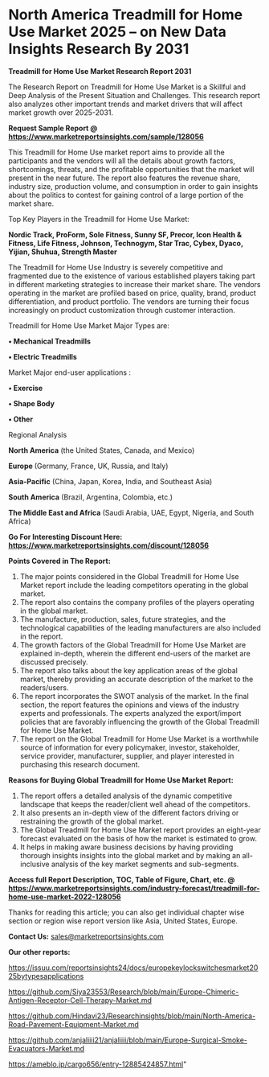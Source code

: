 # North America Treadmill for Home Use Market 2025 – on New Data Insights Research By 2031

<strong>Treadmill for Home Use Market Research Report 2031</strong>

The Research Report on Treadmill for Home Use Market is a Skillful and Deep Analysis of the Present Situation and Challenges. This research report also analyzes other important trends and market drivers that will affect market growth over 2025-2031.

<strong>Request Sample Report @ <a href=https://www.marketreportsinsights.com/sample/128056>https://www.marketreportsinsights.com/sample/128056</a></strong>

This Treadmill for Home Use market report aims to provide all the participants and the vendors will all the details about growth factors, shortcomings, threats, and the profitable opportunities that the market will present in the near future. The report also features the revenue share, industry size, production volume, and consumption in order to gain insights about the politics to contest for gaining control of a large portion of the market share.

Top Key Players in the Treadmill for Home Use Market:

<strong>Nordic Track, ProForm, Sole Fitness, Sunny SF, Precor, Icon Health & Fitness, Life Fitness, Johnson, Technogym, Star Trac, Cybex, Dyaco, Yijian, Shuhua, Strength Master</strong>

The Treadmill for Home Use Industry is severely competitive and fragmented due to the existence of various established players taking part in different marketing strategies to increase their market share. The vendors operating in the market are profiled based on price, quality, brand, product differentiation, and product portfolio. The vendors are turning their focus increasingly on product customization through customer interaction.

Treadmill for Home Use Market Major Types are:

<strong>• Mechanical Treadmills

• Electric Treadmills</strong>

Market Major end-user applications :

<strong>• Exercise

• Shape Body

• Other</strong>

Regional Analysis

</u><strong><b>North America</b></strong> (the United States, Canada, and Mexico)

<strong><b>Europe </b></strong>(Germany, France, UK, Russia, and Italy)

<strong><b>Asia-Pacific</b></strong> (China, Japan, Korea, India, and Southeast Asia)

<strong><b>South America</b></strong> (Brazil, Argentina, Colombia, etc.)

<strong><b>The Middle East and Africa</b></strong> (Saudi Arabia, UAE, Egypt, Nigeria, and South Africa)

<strong>Go For Interesting Discount Here: <a href=https://www.marketreportsinsights.com/discount/128056>https://www.marketreportsinsights.com/discount/128056</a></strong>

<strong>Points Covered in The Report:</strong>
<ol>
  <li>The major points considered in the Global Treadmill for Home Use Market report include the leading competitors operating in the global market.</li>
  <li>The report also contains the company profiles of the players operating in the global market.</li>
  <li>The manufacture, production, sales, future strategies, and the technological capabilities of the leading manufacturers are also included in the report.</li>
  <li>The growth factors of the Global Treadmill for Home Use Market are explained in-depth, wherein the different end-users of the market are discussed precisely.</li>
  <li>The report also talks about the key application areas of the global market, thereby providing an accurate description of the market to the readers/users.</li>
  <li>The report incorporates the SWOT analysis of the market. In the final section, the report features the opinions and views of the industry experts and professionals. The experts analyzed the export/import policies that are favorably influencing the growth of the Global Treadmill for Home Use Market.</li>
  <li>The report on the Global Treadmill for Home Use Market is a worthwhile source of information for every policymaker, investor, stakeholder, service provider, manufacturer, supplier, and player interested in purchasing this research document.</li>
</ol>
<strong>Reasons for Buying Global Treadmill for Home Use Market Report:</strong>

<ol>
  <li>The report offers a detailed analysis of the dynamic competitive landscape that keeps the reader/client well ahead of the competitors.</li>
  <li>It also presents an in-depth view of the different factors driving or restraining the growth of the global market.</li>
  <li>The Global Treadmill for Home Use Market report provides an eight-year forecast evaluated on the basis of how the market is estimated to grow.</li>
  <li>It helps in making aware business decisions by having providing thorough insights insights into the global market and by making an all-inclusive analysis of the key market segments and sub-segments.</li>
</ol>
<strong>Access full Report Description, TOC, Table of Figure, Chart, etc. @ <a href=https://www.marketreportsinsights.com/industry-forecast/treadmill-for-home-use-market-2022-128056>https://www.marketreportsinsights.com/industry-forecast/treadmill-for-home-use-market-2022-128056</a></strong>


Thanks for reading this article; you can also get individual chapter wise section or region wise report version like Asia, United States, Europe.

<strong>Contact Us:</strong>
sales@marketreportsinsights.com

<strong>Our other reports:</strong>

<a href=https://issuu.com/reportsinsights24/docs/europekeylockswitchesmarket2025bytypesapplications>https://issuu.com/reportsinsights24/docs/europekeylockswitchesmarket2025bytypesapplications</a>

<a href=https://github.com/Siya23553/Research/blob/main/Europe-Chimeric-Antigen-Receptor-Cell-Therapy-Market.md>https://github.com/Siya23553/Research/blob/main/Europe-Chimeric-Antigen-Receptor-Cell-Therapy-Market.md</a>

<a href=https://github.com/Hindavi23/Researchinsights/blob/main/North-America-Road-Pavement-Equipment-Market.md>https://github.com/Hindavi23/Researchinsights/blob/main/North-America-Road-Pavement-Equipment-Market.md</a>

<a href=https://github.com/anjaliiii21/anjaliiii/blob/main/Europe-Surgical-Smoke-Evacuators-Market.md>https://github.com/anjaliiii21/anjaliiii/blob/main/Europe-Surgical-Smoke-Evacuators-Market.md</a>

<a href=https://ameblo.jp/cargo656/entry-12885424857.html>https://ameblo.jp/cargo656/entry-12885424857.html</a>"
